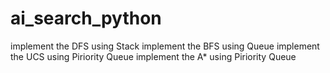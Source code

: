 # ai_search_python
implement the DFS using Stack
implement the BFS using Queue
implement the UCS using Piriority Queue
implement the A* using Piriority Queue
